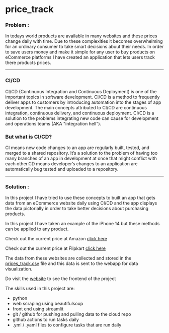 # price_track

### Problem : 
In todays world products are available in many websites and these prices change daily with time. Due to these complexities it becomes overwhelming for an ordinary consumer to take smart decisions about their needs. In order to save users money and make it simple for any user to buy products on eCommerce platforms I have created an application that lets users track there products prices.

--------------- 
### CI/CD

CI/CD (Continuous Integration and Continuous Deployment) is one of the important topics in software development. CI/CD is a method to frequently deliver apps to customers by introducing automation into the stages of app development. The main concepts attributed to CI/CD are continuous integration, continuous delivery, and continuous deployment. CI/CD is a solution to the problems integrating new code can cause for development and operations teams (AKA "integration hell").

### But what is CI/CD?
CI means new code changes to an app are regularly built, tested, and merged to a shared repository. It’s a solution to the problem of having too many branches of an app in development at once that might conflict with each other.CD means developer’s changes to an application are automatically bug tested and uploaded to a repository.

--------------- 
### Solution :

In this project I have tried to use these concepts to built an app that gets data from an eCommerce website daily using CI/CD and the app displays the data pictorially in order to take better decisions about purchasing products. 

In this project I have taken an example of the iPhone 14 but these methods can be applied to any product.

Check out the current price at Amazon [click here](https://www.amazon.in/Apple-iPhone-14-512GB-Blue/dp/B0BDJH3V3Q/ref=sr_1_8?keywords=iphone+14&qid=1664871745&qu=eyJxc2MiOiI1LjM4IiwicXNhIjoiNS4xOSIsInFzcCI6IjMuMzcifQ%3D%3D&sr=8-8)

Check out the current price at Flipkart [click here](https://www.flipkart.com/apple-iphone-14-blue-512-gb/p/itm6f59f7f999d00?pid=MOBGHWFHYRWUSHCF&lid=LSTMOBGHWFHYRWUSHCFXIUNTH&marketplace=FLIPKART&q=iphone+14&store=tyy%2F4io&srno=s_1_2&otracker=search&otracker1=search&fm=search-autosuggest&iid=40d9e4bf-b8f5-47d7-810d-c5373f7d8265.MOBGHWFHYRWUSHCF.SEARCH&ppt=sp&ppn=sp&ssid=861kp9xhj40000001664802021951&qH=860f3715b8db08cd)

The data from these websites are collected and stored in the [prices_track.csv](../main/price_track.csv) file and this data is sent to the webapp for data visualization.

Do visit the [website](https://mdarfan357-price-track-appstreamlit-app-tr1vmx.streamlitapp.com/) to see the frontend of the project

The skills used in this project are:
* python
* web scraping using beautifulsoup
* front end using streamlit 
* git / github for pushing and pulling data to the cloud repo
* github actions to run tasks daily 
* .yml / .yaml files to configure tasks that are run daily 




